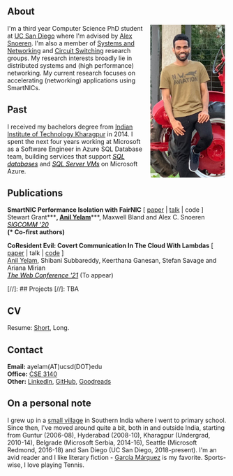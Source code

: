 ## About

<img src="dp3.png" alt="drawing" height="350" style="float:right;margin:0px 5px 5px 5px"/>

I'm a third year Computer Science PhD student at 
<a href="https://ucsd.edu/" target="_blank">UC San Diego</a> where I'm advised by 
<a href="http://cseweb.ucsd.edu/~snoeren/" target="_blank">Alex Snoeren</a>. 
I'm also a member of 
<a href="https://www.sysnet.ucsd.edu/sysnet/" target="_blank">Systems and Networking</a> and 
<a href="https://circuit-switching.sysnet.ucsd.edu/" target="_blank">Circuit Switching</a> 
research groups. My research interests broadly lie in distributed systems and (high performance) networking.
My current research focuses on accelerating (networking) applications using SmartNICs.



## Past
I received my bachelors degree from 
<a href="http://www.iitkgp.ac.in/" target="_blank">Indian Institute of Technology Kharagpur</a> in 2014. 
I spent the next four years working at Microsoft as a Software Engineer in Azure SQL Database team, 
building services that support 
*<a href="https://azure.microsoft.com/en-us/services/sql-database/" style="color:black" target="_blank">SQL databases</a>* and 
*<a href="https://azure.microsoft.com/en-us/services/virtual-machines/sql-server/" style="color:black" target="_blank">SQL Server VMs</a>*
 on Microsoft Azure.


## Publications
**SmartNIC Performance Isolation with FairNIC**  [ 
    <a href="https://drive.google.com/file/d/10zDm_APvfSGLj82uYTx5GUw0-uyAUdlD/view?usp=sharing" target="_blank">paper</a> | 
    <a href="https://drive.google.com/file/d/1V2SKr-x8UKUuxayEWbPdi4NpYc5FKlBt/view?usp=sharing" target="_blank">talk</a> |
    code 
]    
Stewart Grant**\***, <ins>Anil Yelam</ins>**\***, Maxwell Bland and Alex C. Snoeren  
*<a href="https://conferences.sigcomm.org/sigcomm/2020/" style="color:black" target="_blank">SIGCOMM '20</a>*  
**(\* Co-first authors)**

**CoResident Evil: Covert Communication In The Cloud With Lambdas**  [ 
    <a href="https://drive.google.com/file/d/1KXOCJANqL7p2QLynmVQ_5KusumrUdnHR/view?usp=sharing" target="_blank">paper</a> | 
    talk |
    <a href="https://github.com/anilkyelam/columbus" target="_blank">code</a>
]    
<ins>Anil Yelam</ins>, Shibani Subbareddy, Keerthana Ganesan, Stefan Savage and Ariana Mirian  
*<a href="https://www2021.thewebconf.org/" style="color:black" target="_blank">The Web Conference '21</a>* (To appear)
  
 


[//]: ## Projects
[//]: TBA


## CV
Resume: 
<a href="./Resume_Short.pdf" target="_blank">Short</a>, Long.


## Contact
**Email:** ayelam(AT)ucsd(DOT)edu  
**Office:** 
<a href="http://act.ucsd.edu/maps/?lat=32.88186000000002&lng=-117.23361000000001&t=roadmap&z=19&p=&r=100&v=3&wid=440&q=ebu3b&qr=100" target="_blank">CSE 3140</a>  
**Other:**
<a href="https://www.linkedin.com/in/anilkumaryelam/" target="_blank">LinkedIn</a>, 
<a href="https://www.github.com/anilkyelam/" target="_blank">GitHub</a>, 
<a href="https://www.goodreads.com/user/show/33495932-anil-kumar" target="_blank">Goodreads</a>


## On a personal note


I grew up in a [small village](https://goo.gl/maps/EgKhvufCn252) in Southern India where I went to primary school. Since then, I've moved around quite a bit, both in and outside India, starting from Guntur (2006-08), 
Hyderabad (2008-10), Kharagpur (Undergrad, 2010-14), Belgrade (Microsoft Serbia, 2014-16), Seattle (Microsoft Redmond, 2016-18) and San Diego (UC San Diego, 2018-present).
I'm an avid reader and I like literary fiction - [García Márquez](https://en.wikipedia.org/wiki/Gabriel_Garc%C3%ADa_M%C3%A1rquez) is my favorite. Sports-wise, I love playing Tennis.
